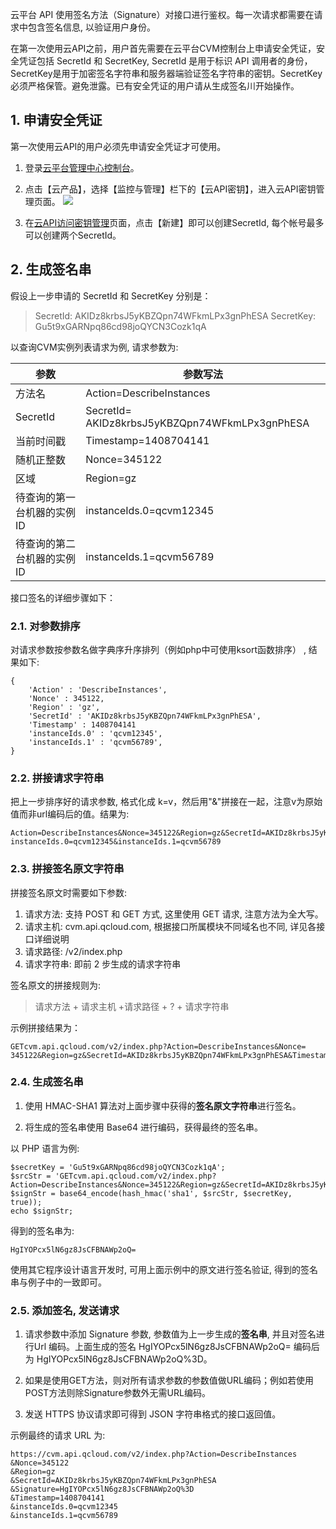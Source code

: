 云平台 API 使用签名方法（Signature）对接口进行鉴权。每一次请求都需要在请求中包含签名信息, 以验证用户身份。

在第一次使用云API之前，用户首先需要在云平台CVM控制台上申请安全凭证，安全凭证包括 SecretId 和 SecretKey, SecretId 是用于标识 API 调用者的身份，SecretKey是用于加密签名字符串和服务器端验证签名字符串的密钥。SecretKey 必须严格保管。避免泄露。已有安全凭证的用户请从生成签名川开始操作。

## 1. 申请安全凭证
第一次使用云API的用户必须先申请安全凭证才可使用。

1) 登录[云平台管理中心控制台](http://console.tce.fsphere.cn/)。

2) 点击【云产品】，选择【监控与管理】栏下的【云API密钥】，进入云API密钥管理页面。
![](http://imgcache.tce.fsphere.cn/static/mccdn.qcloud.com/img568f5fb824757.png)

3) 在[云API访问密钥管理](http://console.tce.fsphere.cn/capi)页面，点击【新建】即可以创建SecretId, 每个帐号最多可以创建两个SecretId。

## 2. 生成签名串
假设上一步申请的 SecretId 和 SecretKey 分别是：
>  SecretId: AKIDz8krbsJ5yKBZQpn74WFkmLPx3gnPhESA
>  SecretKey: Gu5t9xGARNpq86cd98joQYCN3Cozk1qA

以查询CVM实例列表请求为例, 请求参数为:

| 参数 | 参数写法 | 
|---------|---------|
| 方法名 | Action=DescribeInstances | 
| SecretId | SecretId= AKIDz8krbsJ5yKBZQpn74WFkmLPx3gnPhESA | 
| 当前时间戳 | Timestamp=1408704141 | 
| 随机正整数 | Nonce=345122 | 
| 区域 | Region=gz | 
| 待查询的第一台机器的实例ID | instanceIds.0=qcvm12345 | 
| 待查询的第二台机器的实例ID | instanceIds.1=qcvm56789 | 


接口签名的详细步骤如下：
### 2.1. 对参数排序
对请求参数按参数名做字典序升序排列（例如php中可使用ksort函数排序） , 结果如下:

```
{
    'Action' : 'DescribeInstances',
    'Nonce' : 345122,
    'Region' : 'gz',
    'SecretId' : 'AKIDz8krbsJ5yKBZQpn74WFkmLPx3gnPhESA',
    'Timestamp' : 1408704141
    'instanceIds.0' : 'qcvm12345',
    'instanceIds.1' : 'qcvm56789',
}
```

### 2.2. 拼接请求字符串
把上一步排序好的请求参数, 格式化成 k=v，然后用"&"拼接在一起，注意v为原始值而非url编码后的值。结果为:

```
Action=DescribeInstances&Nonce=345122&Region=gz&SecretId=AKIDz8krbsJ5yKBZQpn74WFkmLPx3gnPhESA&Timestamp=1408704141& instanceIds.0=qcvm12345&instanceIds.1=qcvm56789
```

### 2.3. 拼接签名原文字符串
拼接签名原文时需要如下参数:

1) 请求方法: 支持 POST 和 GET 方式, 这里使用 GET 请求, 注意方法为全大写。
2) 请求主机: cvm.api.qcloud.com, 根据接口所属模块不同域名也不同, 详见各接口详细说明
3) 请求路径: /v2/index.php
4) 请求字符串: 即前 2 步生成的请求字符串

签名原文的拼接规则为:
> 请求方法 + 请求主机 +请求路径 + ? + 请求字符串

示例拼接结果为：

```
GETcvm.api.qcloud.com/v2/index.php?Action=DescribeInstances&Nonce= 345122&Region=gz&SecretId=AKIDz8krbsJ5yKBZQpn74WFkmLPx3gnPhESA&Timestamp=1408704141
```

### 2.4. 生成签名串
1) 使用 HMAC-SHA1 算法对上面步骤中获得的**签名原文字符串**进行签名。

2) 将生成的签名串使用 Base64 进行编码，获得最终的签名串。

以 PHP 语言为例:

```
$secretKey = 'Gu5t9xGARNpq86cd98joQYCN3Cozk1qA';
$srcStr = 'GETcvm.api.qcloud.com/v2/index.php?Action=DescribeInstances&Nonce=345122&Region=gz&SecretId=AKIDz8krbsJ5yKBZQpn74WFkmLPx3gnPhESA&Timestamp=1408704141';
$signStr = base64_encode(hash_hmac('sha1', $srcStr, $secretKey, true));
echo $signStr;
```

得到的签名串为:

```
HgIYOPcx5lN6gz8JsCFBNAWp2oQ=
```

使用其它程序设计语言开发时, 可用上面示例中的原文进行签名验证, 得到的签名串与例子中的一致即可。

### 2.5. 添加签名, 发送请求
1) 请求参数中添加 Signature 参数, 参数值为上一步生成的**签名串**, 并且对签名进行Url 编码。上面生成的签名 HgIYOPcx5lN6gz8JsCFBNAWp2oQ= 编码后为 HgIYOPcx5lN6gz8JsCFBNAWp2oQ%3D。

2) 如果是使用GET方法，则对所有请求参数的参数值做URL编码；例如若使用POST方法则除Signature参数外无需URL编码。
  
3) 发送 HTTPS 协议请求即可得到 JSON 字符串格式的接口返回值。

示例最终的请求 URL 为:

```
https://cvm.api.qcloud.com/v2/index.php?Action=DescribeInstances
&Nonce=345122
&Region=gz
&SecretId=AKIDz8krbsJ5yKBZQpn74WFkmLPx3gnPhESA
&Signature=HgIYOPcx5lN6gz8JsCFBNAWp2oQ%3D
&Timestamp=1408704141
&instanceIds.0=qcvm12345
&instanceIds.1=qcvm56789 
```